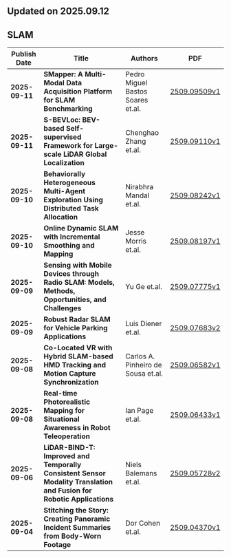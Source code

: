 ## Updated on 2025.09.12

## SLAM

|Publish Date|Title|Authors|PDF|
|---|---|---|---|
|**2025-09-11**|**SMapper: A Multi-Modal Data Acquisition Platform for SLAM Benchmarking**|Pedro Miguel Bastos Soares et.al.|[2509.09509v1](http://arxiv.org/abs/2509.09509v1)|
|**2025-09-11**|**S-BEVLoc: BEV-based Self-supervised Framework for Large-scale LiDAR Global Localization**|Chenghao Zhang et.al.|[2509.09110v1](http://arxiv.org/abs/2509.09110v1)|
|**2025-09-10**|**Behaviorally Heterogeneous Multi-Agent Exploration Using Distributed Task Allocation**|Nirabhra Mandal et.al.|[2509.08242v1](http://arxiv.org/abs/2509.08242v1)|
|**2025-09-10**|**Online Dynamic SLAM with Incremental Smoothing and Mapping**|Jesse Morris et.al.|[2509.08197v1](http://arxiv.org/abs/2509.08197v1)|
|**2025-09-09**|**Sensing with Mobile Devices through Radio SLAM: Models, Methods, Opportunities, and Challenges**|Yu Ge et.al.|[2509.07775v1](http://arxiv.org/abs/2509.07775v1)|
|**2025-09-09**|**Robust Radar SLAM for Vehicle Parking Applications**|Luis Diener et.al.|[2509.07683v2](http://arxiv.org/abs/2509.07683v2)|
|**2025-09-08**|**Co-Located VR with Hybrid SLAM-based HMD Tracking and Motion Capture Synchronization**|Carlos A. Pinheiro de Sousa et.al.|[2509.06582v1](http://arxiv.org/abs/2509.06582v1)|
|**2025-09-08**|**Real-time Photorealistic Mapping for Situational Awareness in Robot Teleoperation**|Ian Page et.al.|[2509.06433v1](http://arxiv.org/abs/2509.06433v1)|
|**2025-09-06**|**LiDAR-BIND-T: Improved and Temporally Consistent Sensor Modality Translation and Fusion for Robotic Applications**|Niels Balemans et.al.|[2509.05728v2](http://arxiv.org/abs/2509.05728v2)|
|**2025-09-04**|**Stitching the Story: Creating Panoramic Incident Summaries from Body-Worn Footage**|Dor Cohen et.al.|[2509.04370v1](http://arxiv.org/abs/2509.04370v1)|

